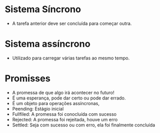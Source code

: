 # Sistema Síncrono
- A tarefa anterior deve ser concluída para começar outra.

# Sistema assíncrono
- Utilizado para carregar várias tarefas ao mesmo tempo.

# Promisses
- A promessa de que algo irá acontecer no futuro!
- É uma esperança, pode dar certo ou pode dar errado.
- É um objeto para operações assíncronas,
- Peending: Estágio inicial
- Fullfiled: A promessa foi conocluída com sucesso
- Rejected: A promessa foi rejeitada, houve um erro
- Settled: Seja com sucesso ou com erro, ela foi finalmente concluída